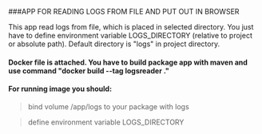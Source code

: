 ###APP FOR READING LOGS FROM FILE AND PUT OUT IN BROWSER

This app read logs from file, which is placed in selected directory.
You just have to define environment variable LOGS_DIRECTORY (relative to project or absolute path). Default directory is "logs" in project directory.
#### Docker file is attached. You have to build package app with maven and use command "docker build --tag logsreader ."
#### For running image you should:
> bind volume /app/logs to your package with logs 

>define environment variable LOGS_DIRECTORY